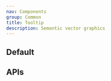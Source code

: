 ```yaml
---
nav: Components
group: Common
title: Tooltip
description: Semantic vector graphics
---
```


## Default

<code src="./demos/index.tsx" nopadding></code>

## APIs

<API></API>
